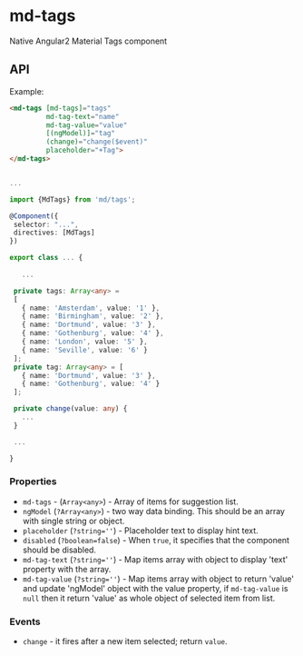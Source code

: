 # md-tags

Native Angular2 Material Tags component

## API

Example:
 
 ```html
<md-tags [md-tags]="tags"
          md-tag-text="name"
          md-tag-value="value"
          [(ngModel)]="tag"
          (change)="change($event)"
          placeholder="+Tag">
</md-tags>
 ```
 ```ts

...

import {MdTags} from 'md/tags';

@Component({
  selector: "...",
  directives: [MdTags]
})

export class ... {
    
    ...

  private tags: Array<any> =
  [
    { name: 'Amsterdam', value: '1' },
    { name: 'Birmingham', value: '2' },
    { name: 'Dortmund', value: '3' },
    { name: 'Gothenburg', value: '4' },
    { name: 'London', value: '5' },
    { name: 'Seville', value: '6' }
  ];
  private tag: Array<any> = [
    { name: 'Dortmund', value: '3' },
    { name: 'Gothenburg', value: '4' }
  ];

  private change(value: any) {
    ...
  }

  ...

}
 ```

### Properties

  - `md-tags` - (`Array<any>`) - Array of items for suggestion list.
  - `ngModel` (`?Array<any>`) - two way data binding. This should be an array with single string or object.
  - `placeholder` (`?string=''`) - Placeholder text to display hint text.
  - `disabled` (`?boolean=false`) - When `true`, it specifies that the component should be disabled.
  - `md-tag-text` (`?string=''`) - Map items array with object to display 'text' property with the array.
  - `md-tag-value` (`?string=''`) - Map items array with object to return 'value' and update 'ngModel' object with the value property, if `md-tag-value` is `null` then it return 'value' as whole object of selected item from list.

### Events

  - `change` - it fires after a new item selected; return `value`.